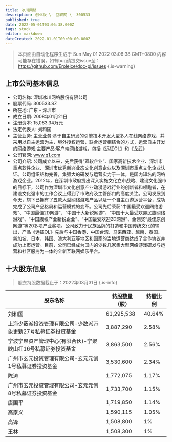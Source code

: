 ```yaml
---
title: 冰川网络
description: 创业板 \- 互联网 \- 300533
published: true
date: 2022-05-01T03:06:38.000Z
tags: stock
editor: markdown
dateCreated: 2022-01-01T00:00:00.000Z
---
```


> 本页面由自动化程序生成于 Sun May 01 2022 03:06:38 GMT+0800
> 内容可能存在错误，如有bug请提交issue至：https://github.com/Eroleice/doc-pi/issues
{.is-warning}

## 上市公司基本信息
- 公司名称: 深圳冰川网络股份有限公司
- 股票代码: 300533.SZ
- 所在地: 广东 - 深圳市
- 成立日期: 2008年01月21日
- 注册资本: 15,083.34万元
- 法定代表人: 刘和国
- 主营业务: 主营业务:基于自主研发的引擎技术开发大型多人在线网络游戏，并采用以自主运营为主，境外授权运营，联合运营相结合的方式，运营自主开发的网络游戏;主要产品:客户端网络游戏，包括《远征OL》和《龙武》
- 公司官网: www.q1.com
- 公司介绍: 公司成立以来，先后获得“双软企业”、国家高新技术企业、深圳市重点软件企业、深圳市优秀新兴业态文化创意企业以及深圳市重点文化企业认证。公司组织结构完善，集强大的研发与运营实力于一体，是国内知名的网络游戏企业。2012年，在深圳市政府提出深入实施文化立市战略、建设文化强市的目标下，公司作为深圳市文化创意产业动漫游戏行业的创新者和领跑者，在建设文化强市的工作会议上得到了市政府及主管部门的高度关注。公司发展到今天，旗下已拥有了五款大型网络游戏产品以及一个自主页游运营平台，成功完成了公司产品格局和运营模式的变革。公司先后荣获“中国最受欢迎网络游戏”、“中国最佳2D网游”、“中国十大新锐网游”、“中国十大最受欢迎民族网络游戏”、“中国版权产业新锐企业”、“中国最受欢迎2D网游”、金翎奖“最佳原创网游”等20多项产业奖项。公司致力于民族品牌的打造和中国传统文化的输出，产品《远征OL》先后与中国香港、中国台湾、马来西亚、越南、泰国、新加坡、日本、韩国、澳大利亚等地区和国家的当地运营商达成了合作协议并成功上市运营。目前，公司已经成为国内的少数几家集大型网络游戏研发与运营和社区服务为一体的全新互联网娱乐平台。


## 十大股东信息
> 股东持股数据截止于：2022年03月31日
{.is-info}

| 股东名称 | 持股数量（股） | 持股比例 |
| --- | --- | --- |
| 刘和国 | 61,295,538 | 40.64% |
| 上海少薮派投资管理有限公司-少数派万象更新27号私募证券投资基金 | 3,887,290 | 2.58% |
| 宁波宁聚资产管理中心(有限合伙)-宁聚映山红16号私募证券投资基金 | 3,863,500 | 2.56% |
| 广州市玄元投资管理有限公司-玄元元创1号私募证券投资基金 | 3,530,600 | 2.34% |
| 陈涛 | 1,772,075 | 1.17% |
| 广州市玄元投资管理有限公司-玄元元创8号私募证券投资基金 | 1,733,700 | 1.15% |
| 唐国平 | 1,719,850 | 1.14% |
| 高家义 | 1,590,115 | 1.05% |
| 高锋 | 1,508,800 | 1% |
| 王林 | 1,508,300 | 1% |




